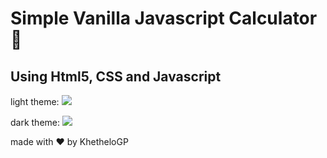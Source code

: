 # Simple Vanilla Javascript Calculator 🧮

## Using Html5, CSS and Javascript

light theme:
![](https://i.ibb.co/rGKZrr8/calc-light-theme.png)

dark theme:
![](https://i.ibb.co/qM234sr/calc-dark-theme.png)

made with :heart: by KhetheloGP
